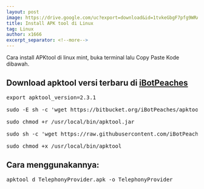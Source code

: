 ```yaml
---
layout: post
image: https://drive.google.com/uc?export=download&id=1tvkeGbgF7pfg9WRAEPiR9ZsMyAfDviMh
title: Install APK tool di Linux
tag: Linux
author: x1666
excerpt_separator: <!--more-->
---
```


Cara install APKtool di linux mint, buka terminal lalu Copy Paste Kode dibawah.<!--more-->
## Download apktool versi terbaru di [iBotPeaches](https://bitbucket.org/iBotPeaches/apktool/downloads)
<pre>
export apktool_version=2.3.1

sudo -E sh -c 'wget https://bitbucket.org/iBotPeaches/apktool/downloads/apktool_$apktool_version.jar -O /usr/local/bin/apktool.jar'

sudo chmod +r /usr/local/bin/apktool.jar

sudo sh -c 'wget https://raw.githubusercontent.com/iBotPeaches/Apktool/master/scripts/linux/apktool -O /usr/local/bin/apktool'

sudo chmod +x /usr/local/bin/apktool
</pre>

## Cara menggunakannya:
<pre>
apktool d TelephonyProvider.apk -o TelephonyProvider
</pre>
<br/>
